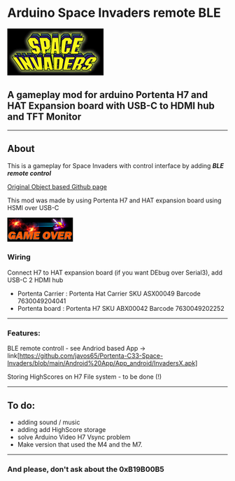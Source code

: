 # Arduino Space Invaders remote BLE
![logo](/images/SpaveInvaders.bmp?raw=true)
## A gameplay mod for arduino Portenta H7 and HAT Expansion board with USB-C to HDMI hub and TFT Monitor
____

## About

This is a gameplay for Space Invaders with control interface by adding ***BLE remote control***

[Original Object based Github page](https://github.com/YXHYX/arduino-space-invaders)

This mod was made by using Portenta H7 and HAT expansion board using HSMI over USB-C

![logo](/images/GameOver.bmp?raw=true)

### Wiring

Connect H7 to HAT expansion board (if you want DEbug over Serial3), add USB-C 2 HDMI hub
*  Portenta Carrier :     Portenta Hat Carrier  SKU ASX00049 Barcode 7630049204041
*  Portenta board :       Portenta H7           SKU ABX00042 Barcode 7630049202252 

___

### Features:
BLE remote controll - see Andriod based App -> link[https://github.com/javos65/Portenta-C33-Space-Invaders/blob/main/Android%20App/App_android/InvadersX.apk]

Storing HighScores on H7 File system - to be done (!)

___

## To do:
+ adding sound / music
+ adding add HighScore storage
+ solve Arduino Video H7 Vsync problem
+ Make version that used the M4 and the M7.
___

### And please, don't ask about the 0xB19B00B5

